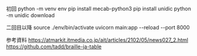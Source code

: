 初回
python -m venv env
pip install mecab-python3
pip install unidic
python -m unidic download



二回目以降
source ./env/bin/activate
uvicorn main:app --reload --port 8000

参考資料
https://atmarkit.itmedia.co.jp/ait/articles/2102/05/news027_2.html
https://github.com/tadd/braille-ja-table